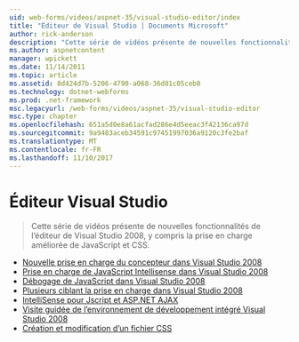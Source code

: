 ```yaml
---
uid: web-forms/videos/aspnet-35/visual-studio-editor/index
title: "Éditeur de Visual Studio | Documents Microsoft"
author: rick-anderson
description: "Cette série de vidéos présente de nouvelles fonctionnalités de l’éditeur de Visual Studio 2008, y compris la prise en charge améliorée de JavaScript et CSS."
ms.author: aspnetcontent
manager: wpickett
ms.date: 11/14/2011
ms.topic: article
ms.assetid: 8d424d7b-5206-4790-a068-36d01c05ceb0
ms.technology: dotnet-webforms
ms.prod: .net-framework
msc.legacyurl: /web-forms/videos/aspnet-35/visual-studio-editor
msc.type: chapter
ms.openlocfilehash: 651a5d0e8a61acfad286e4d5eeac3f42136ca97d
ms.sourcegitcommit: 9a9483aceb34591c97451997036a9120c3fe2baf
ms.translationtype: MT
ms.contentlocale: fr-FR
ms.lasthandoff: 11/10/2017
---
```

<a name="visual-studio-editor"></a>Éditeur Visual Studio
====================
> Cette série de vidéos présente de nouvelles fonctionnalités de l’éditeur de Visual Studio 2008, y compris la prise en charge améliorée de JavaScript et CSS.


- [Nouvelle prise en charge du concepteur dans Visual Studio 2008](new-designer-support-in-visual-studio-2008.md)
- [Prise en charge de JavaScript Intellisense dans Visual Studio 2008](javascript-intellisense-support-in-visual-studio-2008.md)
- [Débogage de JavaScript dans Visual Studio 2008](javascript-debugging-in-visual-studio-2008.md)
- [Plusieurs ciblant la prise en charge dans Visual Studio 2008](multi-targeting-support-in-visual-studio-2008.md)
- [IntelliSense pour Jscript et ASP.NET AJAX](intellisense-for-jscript-and-aspnet-ajax.md)
- [Visite guidée de l’environnement de développement intégré Visual Studio 2008](quick-tour-of-the-visual-studio-2008-integrated-development-environment.md)
- [Création et modification d’un fichier CSS](creating-and-modifying-a-css-file.md)
